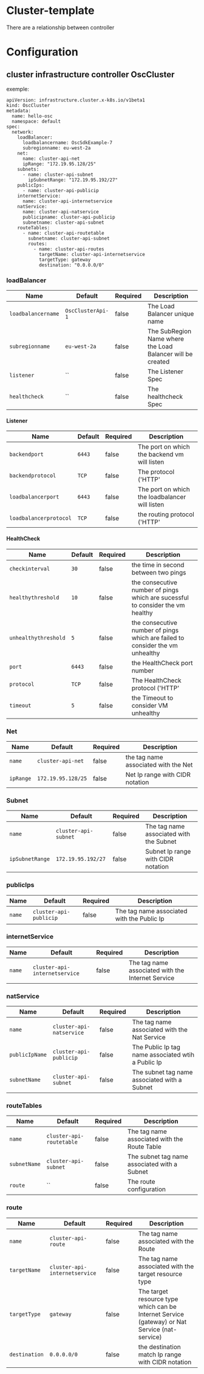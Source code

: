 # Cluster-template
There are a relationship between controller
 
# Configuration

## cluster infrastructure controller OscCluster
exemple:
```
apiVersion: infrastructure.cluster.x-k8s.io/v1beta1
kind: OscCluster
metadata:
  name: hello-osc
  namespace: default
spec:
  network:
    loadBalancer:
      loadbalancername: OscSdkExample-7
      subregionname: eu-west-2a
    net:
      name: cluster-api-net
      ipRange: "172.19.95.128/25"
    subnets:
      - name: cluster-api-subnet
        ipSubnetRange: "172.19.95.192/27"
    publicIps:
      - name: cluster-api-publicip
    internetService:
      name: cluster-api-internetservice
    natService:
      name: cluster-api-natservice
      publicipname: cluster-api-publicip
      subnetname: cluster-api-subnet
    routeTables:
      - name: cluster-api-routetable
        subnetname: cluster-api-subnet
        routes:
          - name: cluster-api-routes
            targetName: cluster-api-internetservice
            targetType: gateway 
            destination: "0.0.0.0/0"
```
### loadBalancer

| Name |  Default | Required | Description
| --- | --- | --- | ---
| `loadbalancername`| `OscClusterApi-1` | false | The Load Balancer  unique name 
| `subregionname` | `eu-west-2a` | false | The SubRegion Name where the Load Balancer will be created
| `listener` | `` | false | The Listener Spec
| `healthcheck` | `` | false | The healthcheck Spec


#### Listener

| Name |  Default | Required | Description
| --- | --- | --- | ---
| `backendport`| `6443` | false | The port on which the backend vm will listen
| `backendprotocol` | `TCP` | false | The protocol ('HTTP'|'TCP') to route the traffic to the backend vm
| `loadbalancerport` | `6443` | false | The port on which the loadbalancer will listen
| `loadbalancerprotocol` | `TCP` | false | the routing protocol ('HTTP'|'TCP')

#### HealthCheck

| Name |  Default | Required | Description
| --- | --- | --- | ---
| `checkinterval`| `30` | false | the time in second between two pings
| `healthythreshold` | `10` | false | the consecutive number of pings which are sucessful to consider the vm healthy
| `unhealthythreshold` | `5` | false | the consecutive number of pings which are failed to consider the vm unhealthy
| `port` | `6443` | false |  the HealthCheck port number
| `protocol` | `TCP` | false | The HealthCheck protocol ('HTTP'|'TCP')
| `timeout` | `5` | false | the Timeout to consider VM unhealthy

### Net

| Name |  Default | Required | Description
| --- | --- | --- | ---
| `name`| `cluster-api-net` | false | the tag name associated with the Net
| `ipRange` | `172.19.95.128/25` | false | Net Ip range with CIDR notation

### Subnet

| Name |  Default | Required | Description
| --- | --- | --- | ---
| `name`| `cluster-api-subnet` | false | The tag name associated with the Subnet
| `ipSubnetRange` | `172.19.95.192/27` | false | Subnet Ip range with CIDR notation

### publicIps

| Name |  Default | Required | Description
| --- | --- | --- | ---
| `name`| `cluster-api-publicip` | false | The tag name associated with the Public Ip

### internetService

| Name |  Default | Required | Description
| --- | --- | --- | ---
| `name`| `cluster-api-internetservice` | false | The tag name associated with the Internet Service


### natService

| Name |  Default | Required | Description
| --- | --- | --- | ---
| `name`| `cluster-api-natservice` | false | The tag name associated with the Nat Service
| `publicIpName` | `cluster-api-publicip` | false | The Public Ip tag name associated wtih a Public Ip
| `subnetName`| `cluster-api-subnet` | false | The subnet tag name associated with a Subnet

### routeTables

| Name |  Default | Required | Description
| --- | --- | --- | ---
| `name`| `cluster-api-routetable` | false | The tag name associated with the Route Table
| `subnetName` | `cluster-api-subnet` | false | The subnet tag name associated with a Subnet
| `route` | `` | false | The route configuration



### route

| Name |  Default | Required | Description
| --- | --- | --- | ---
| `name`| `cluster-api-route` | false | The tag name associated with the Route
| `targetName` | `cluster-api-internetservice` | false |  The tag name associated with the target resource type
| `targetType` | `gateway` | false |  The target resource type which can be Internet Service (gateway) or Nat Service (nat-service)
| `destination` | `0.0.0.0/0` | false |  the destination match Ip range with CIDR notation


